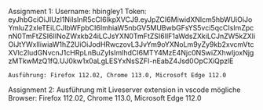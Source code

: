 Assignment 1:
    Username: hbingley1
    Token: eyJhbGciOiJIUzI1NiIsInR5cCI6IkpXVCJ9.eyJpZCI6MiwidXNlcm5hbWUiOiJoYmluZ2xleTEiLCJlbWFpbCI6ImhiaW5nbGV5MUBwbGFsYS5vci5qcCIsImZpcnN0TmFtZSI6IlNoZWxkb24iLCJsYXN0TmFtZSI6IlF1aWdsZXkiLCJnZW5kZXIiOiJtYWxlIiwiaW1hZ2UiOiJodHRwczovL3JvYm9oYXNoLm9yZy9kb2xvcmVtcXVlc2ludGNvcnJ1cHRpLnBuZyIsImlhdCI6MTY4MzE4Njc0NSwiZXhwIjoxNjgzMTkwMzQ1fQ.UJ0kw1x0aLgLESYxNsSZFI-nEabZ4Jsd0OpCXiQpzlE

    Ausführung: Firefox 112.02, Chrome 113.0, Microsoft Edge 112.0

Assignment 2:
    Ausführung mit Liveserver extension in vscode
    mögliche Browser: Firefox 112.02, Chrome 113.0, Microsoft Edge 112.0